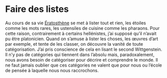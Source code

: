 # Faire des listes

Au cours de sa vie [Ératosthène](https://tcrouzet.com/eratosthene/) se met à lister tout et rien, les étoiles comme les mots rares, les ustensiles de cuisine comme les pharaons. Pour cette raison, contrairement à certains hellénistes, j’ai supposé qu’il n’avait pu être platonicien. Quand on s’amuse à lister les choses, les œuvres d’art par exemple, et tente de les classer, on découvre la vanité de toute catégorisation. J’ai pris conscience de cela en lisant le second Wittgenstein. Il n’y pas de catégories qui tiennent dans l’absolu mais, paradoxalement, nous avons besoin de catégoriser pour décrire et comprendre le monde. Il ne faut jamais oublier que ces catégories ne valent que pour nous ou l’école de pensée à laquelle nous nous raccrochons.
